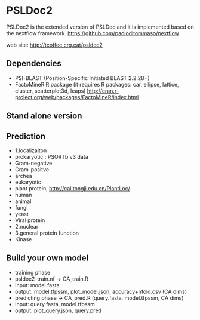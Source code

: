 PSLDoc2
=======

PSLDoc2 is the extended version of PSLDoc and it is implemented based on the nextflow framework.
https://github.com/paoloditommaso/nextflow

web site: 
http://tcoffee.crg.cat/psldoc2

Dependencies
------------

 * PSI-BLAST (Position-Specific Initiated BLAST 2.2.28+)
 * FactoMineR R package (it requires R packages: car, ellipse, lattice, cluster, scatterplot3d, leaps) http://cran.r-project.org/web/packages/FactoMineR/index.html
 

Stand alone version
------------

Prediction
------------

 * 1.localizaiton
 * prokaryotic : PSORTb v3 data
 *  Gram-negative
 *  Gram-positve
 *  archea
 * eukaryotic
 *  plant protein, http://cal.tongji.edu.cn/PlantLoc/
 *  human
 *  animal
 *  fungi
 *  yeast
 * Viral protein 
 * 2.nuclear
 * 3.general protein function
 * Kinase

Build your own model
------------

 * training phase
 * psldoc2-train.nf -> CA_train.R
 *  input: model.fasta
 *  output: model.tfpssm, plot_model.json, accuracy+nfold.csv (CA dims)
 * predicting phase -> CA_pred.R (query.fasta, model.tfpssm, CA dims)
 *  input: query.fasta, model.tfpssm
 *  output: plot_query.json, query.pred
